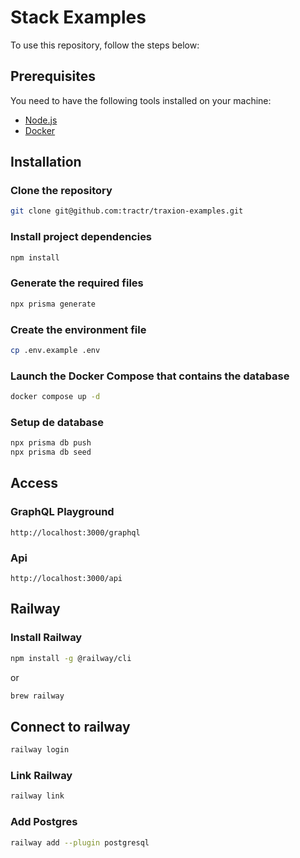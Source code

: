 # Stack Examples

To use this repository, follow the steps below:

## Prerequisites

You need to have the following tools installed on your machine:

- [Node.js](https://nodejs.org/en/download/)
- [Docker](https://docs.docker.com/get-docker/)

## Installation

### Clone the repository

```bash
git clone git@github.com:tractr/traxion-examples.git
```

### Install project dependencies

```bash
npm install
```

### Generate the required files

```bash
npx prisma generate
```

### Create the environment file

```bash
cp .env.example .env
```

### Launch the Docker Compose that contains the database

```bash
docker compose up -d
```

### Setup de database

```bash
npx prisma db push
npx prisma db seed
```

## Access

### GraphQL Playground

`http://localhost:3000/graphql`

### Api

`http://localhost:3000/api`

## Railway

### Install Railway

```bash
npm install -g @railway/cli
```

or

```bash
brew railway
```

## Connect to railway

```bash
railway login
```

### Link Railway

```bash
railway link
```

### Add Postgres

```bash
railway add --plugin postgresql
```
